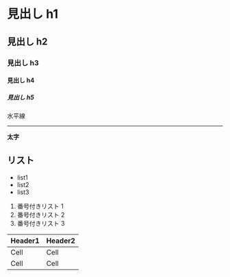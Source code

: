 # 見出し h1

## 見出し h2

### 見出し h3

#### 見出し h4

##### 見出し h5

水平線

---

**太字**

## リスト

- list1
- list2
- list3

1. 番号付きリスト 1
2. 番号付きリスト 2
3. 番号付きリスト 3

| Header1 | Header2 |
| ------- | ------- |
| Cell    | Cell    |
| Cell    | Cell    |